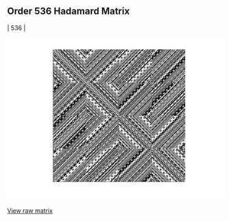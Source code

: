 ## Order 536 Hadamard Matrix

| 536 |

<img src="536.png" class="img-responsive" alt=""> 

[View raw matrix](order536.txt)
